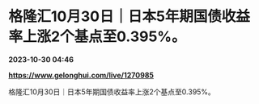 # 格隆汇10月30日｜日本5年期国债收益率上涨2个基点至0.395%。

**2023-10-30 04:46**

**https://www.gelonghui.com/live/1270985**

格隆汇10月30日｜日本5年期国债收益率上涨2个基点至0.395%。